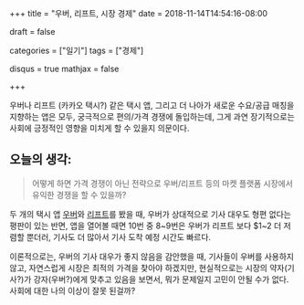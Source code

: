 +++
title =  "우버, 리프트, 시장 경제"
date =  2018-11-14T14:54:16-08:00

draft = false

categories = ["일기"]
tags = ["경제"]

disqus = true
mathjax = false

+++

우버나 리프트 (카카오 택시?) 같은 택시 앱, 그리고 더 나아가 새로운 수요/공급 매칭을 지향하는
앱은 모두, 궁극적으로 편의/가격 경쟁에 돌입하는데, 그게 과연 장기적으로는 사회에 긍정적인 영향을
미치게 할 수 있을지 의문이다.

<!--more-->

## 오늘의 생각:

> 어떻게 하면 가격 경쟁이 아닌 전략으로 우버/리프트 등의 마켓 플랫폼 시장에서 유익한 경쟁을 할 수 있을까?

두 개의 택시 앱 [우버](https://uber.com)와 [리프트](https://lyft.com)를 봤을 때, 우버가 상대적으로
기사 대우도 형편 없다는 평판이 있는 반면, 앱을 열어볼 때면 10번 중 8~9번은 우버가 리프트 보다 $1~2 더
저렴할 뿐더러, 기사도 더 많아서 기사 도착 예정 시간도 빠르다.

이론적으로는, 우버의 기사 대우가 좋지 않음을 감안했을 때, 기사들이 우버를 사용하지 않고, 자연스럽게
시장은 최적의 가격을 찾아야 하겠지만, 현실적으로는 시장의 약자(기사?)가 강자(우버?)에게 맞추고 있음을
보면서, 뭐가 문제일지 고민이 안될 수가 없다.
사회에 대한 나의 이상이 잘못 된걸까?
